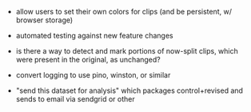 - allow users to set their own colors for clips (and be persistent, w/ browser storage)
- automated testing against new feature changes
- is there a way to detect and mark portions of now-split clips, which were present in the original, as unchanged?
- convert logging to use pino, winston, or similar

- "send this dataset for analysis" which packages control+revised and sends to email via sendgrid or other